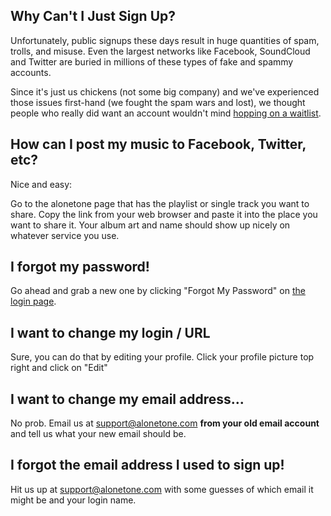 ## Why Can't I Just Sign Up?

Unfortunately, public signups these days result in huge quantities of spam, trolls, and misuse. Even the largest networks like Facebook, SoundCloud and Twitter are buried in millions of these types of fake and spammy accounts.

Since it's just us chickens (not some big company) and we've experienced those issues first-hand (we fought the spam wars and lost), we thought people who really did want an account wouldn't mind [hopping on a waitlist](/get_an_account).

## How can I post my music to Facebook, Twitter, etc?

Nice and easy:

Go to the alonetone page that has the playlist or single track you want to share. Copy the link from your web browser and paste it into the place you want to share it. Your album art and name should show up nicely on whatever service you use.

## I forgot my password!

Go ahead and grab a new one by clicking "Forgot My Password" on [the login page](/login).

## I want to change my login / URL

Sure, you can do that by editing your profile. Click your profile picture top right and click on "Edit"

## I want to change my email address...

No prob. Email us at support@alonetone.com **from your old email account** and tell us what your new email should be.

## I forgot the email address I used to sign up!

Hit us up at support@alonetone.com with some guesses of which email it might be and your login name.
